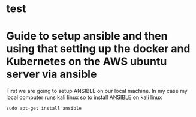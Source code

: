 # test
# Guide to setup ansible and then using that setting up the docker and Kubernetes on the AWS ubuntu server via ansible

First we are going to setup ANSIBLE on our local machine. In my case my local computer runs kali linux
so to install ANSIBLE on kali linux 
```
sudo apt-get install ansible
```

